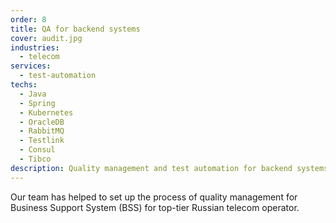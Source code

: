```yaml
---
order: 8
title: QA for backend systems
cover: audit.jpg
industries:
  - telecom
services:
  - test-automation
techs:
  - Java
  - Spring
  - Kubernetes
  - OracleDB
  - RabbitMQ
  - Testlink
  - Consul
  - Tibco
description: Quality management and test automation for backend systems of telecom operator 
---
```

Our team has helped to set up the process of quality management for Business Support System (BSS) for top-tier Russian telecom operator.

